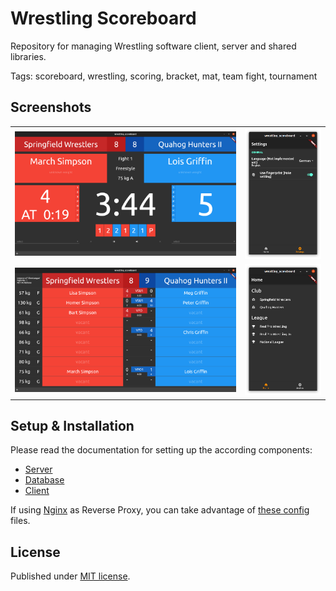 # Wrestling Scoreboard

Repository for managing Wrestling software client, server and shared libraries.

Tags: scoreboard, wrestling, scoring, bracket, mat, team fight, tournament

## Screenshots

<table>
  <tr>
    <td width="73%"><img src="docs/images/screen_fight_01.png"></td>
    <td><img src="docs/images/screen_settings_01.png"></td>
  </tr>
  <tr>
    <td width="73%"><img src="docs/images/screen_team_match_01.png"></td>
    <td><img src="docs/images/screen_home_01.png"></td>
  </tr>
</table>

## Setup & Installation

Please read the documentation for setting up the according components:
- [Server](server/README.md)
- [Database](server/database/README.md)
- [Client](client/README.md)

If using [Nginx](https://en.wikipedia.org/wiki/Nginx) as Reverse Proxy, you can take advantage of [these config](docs/nginx) files.

## License

Published under [MIT license](./LICENSE.md).
